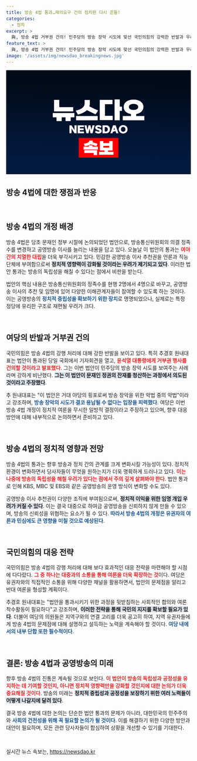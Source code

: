 ```yaml
---
title: 방송 4법 통과…재의요구 건의 정치판 다시 흔들!
categories:
  - 정치
excerpt: >
  與, 방송 4법 거부권 건의! 민주당의 방송 장악 시도에 맞선 국민의힘의 강력한 반발과 우려. 이 법안의 실체와 정치적 파장에 대한 심층 분석이 당신을 기다립니다!
feature_text: >
  與, 방송 4법 거부권 건의! 민주당의 방송 장악 시도에 맞선 국민의힘의 강력한 반발과 우려. 이 법안의 실체와 정치적 파장에 대한 심층 분석이 당신을 기다립니다!
image: '/assets/img/newsdao_breakingnews.jpg'
---
```


<p><img src="/assets/img/newsdao_breakingnews.jpg" alt="ranknews 속보" /></p>

<h2>방송 4법에 대한 쟁점과 반응</h2>

<p data-ke-size="size16">&nbsp;</p>

<h2>방송 4법의 개정 배경</h2>

<p data-ke-size="size16">방송 4법은 당초 문재인 정부 시절에 논의되었던 법안으로, 방송통신위원회의 의결 정족수를 변경하고 공영방송 이사를 늘리는 내용을 담고 있다. 오늘날 이 법안의 통과는 <b><span style="color: #ee2323;">여야 간의 치열한 대립</span></b>을 더욱 부각시키고 있다. 민감한 공영방송 이사 추천권을 언론과 직능단체에 부여함으로써 <b><span style="background-color: #21538527;">정치적 영향력이 강화될 것이라는 우려가 제기되고 있다</span></b>. 이러한 법안 통과는 방송의 독립성을 해칠 수 있다는 점에서 비판을 받는다.</p>

<p data-ke-size="size16">법안의 핵심 내용은 방송통신위원회의 정족수를 현행 2명에서 4명으로 바꾸고, 공영방송 이사의 추천 및 임명에 있어 다양한 이해관계자들이 참여할 수 있도록 하는 것이다. 이는 공영방송의 <b><span style="color: #1a5490;">정치적 중립성을 확보하기 위한 장치</span></b>로 명명되었으나, 실제로는 특정 정당에 유리한 구조로 재편될 우려가 크다.</p>

<p data-ke-size="size16">&nbsp;</p>

<h2>여당의 반발과 거부권 건의</h2>

<p data-ke-size="size16">국민의힘은 방송 4법의 강행 처리에 대해 강한 반발을 보이고 있다. 특히 추경호 원내대표는 법안이 통과된 당일 국회에서 기자회견을 열고, <b><span style="color: #ee2323;">윤석열 대통령에게 거부권 행사를 건의할 것이라고 발표했다</span></b>. 그는 이번 법안이 민주당의 방송 장악 시도를 보여주는 사례라며 강하게 비난했다. <b><span style="background-color: #21538527;">그는 이 법안이 문재인 정권의 잔재를 청산하는 과정에서 의도된 것이라고 주장했다</span></b>.</p>

<p data-ke-size="size16">추 원내대표는 "이 법안은 거대 야당의 횡포로써 방송 장악을 위한 악법 중의 악법"이라고 강조하며, <b><span style="color: #1a5490;">방송 장악의 시도가 결코 용납될 수 없다는 입장을 피력했다</span></b>. 여당은 이번 방송 4법 개정이 정치적 여론을 무시한 일방적 결정이라고 주장하고 있으며, 향후 대응 방안에 대해 내부적으로 논의하면서 준비하고 있다.</p>

<p data-ke-size="size16">&nbsp;</p>

<h2>방송 4법의 정치적 영향과 전망</h2>

<p data-ke-size="size16">방송 4법의 통과는 향후 방송과 정치 간의 관계를 크게 변화시킬 가능성이 있다. 정치적 환경이 변화하면서 당사자들이 무엇을 원하는지가 더욱 명확하게 드러나고 있다. <b><span style="color: #ee2323;">이는 나중에 방송의 독립성을 해칠 우려가 있다는 점에서 주의 깊게 살펴봐야 한다</span></b>. 법안 통과로 인해 KBS, MBC 및 EBS와 같은 공영방송의 운영 방식이 변화할 수도 있다.</p>

<p data-ke-size="size16">공영방송 이사 추천권이 다양한 조직에 부여됨으로써, <b><span style="background-color: #21538527;">정치적 이익을 위한 임명 개입 우려가 커질 수 있다</span></b>. 이는 결국 대중으로 하여금 공영방송을 신뢰하지 않게 만들 수 있으며, 방송의 신뢰성을 위협하는 요소가 될 수 있다. <b><span style="color: #1a5490;">따라서 방송 4법의 개정은 유권자의 여론과 민심에도 큰 영향을 미칠 것으로 예상된다</span></b>.</p>

<p data-ke-size="size16">&nbsp;</p>

<h2>국민의힘의 대응 전략</h2>

<p data-ke-size="size16">국민의힘은 방송 4법의 강행 처리에 대해 보다 효과적인 대응 전략을 마련해야 할 시점에 다다랐다. <b><span style="color: #ee2323;">그 중 하나는 대중과의 소통을 통해 여론을 더욱 확장하는 것</span></b>이다. 여당은 유권자와의 직접적인 소통을 위해 다양한 채널을 활용하면서, 법안의 문제점을 알리고 반대 여론을 형성할 계획이다.</p>

<p data-ke-size="size16">추경호 원내대표는 "법안을 통과시키기 위한 과정을 뒷받침하는 사회적인 합의와 여론 착수활동이 필요하다"고 강조하며, <b><span style="background-color: #21538527;">이러한 전략을 통해 국민의 지지를 확보할 필요가 있다</span></b>. 더불어 여당의 의원들은 지역구와의 연결 고리를 더욱 공고히 하여, 지역 유권자들에게 방송 4법의 문제점에 대해 설명하고 설득하는 노력을 계속해야 할 것이다. <b><span style="color: #1a5490;">여당 내에서의 내부 단합 또한 필수적이다</span></b>.</p>

<p data-ke-size="size16">&nbsp;</p>

<h2>결론: 방송 4법과 공영방송의 미래</h2>

<p data-ke-size="size16">향후 방송 4법의 진통은 계속될 것으로 보인다. <b><span style="color: #ee2323;">이 법안이 방송의 독립성과 공정성을 유지하는 데 기여할 것인지, 아니면 정치적 영향력만을 강화할 것인지에 대한 논의가 더욱 중요해질 것이다</span></b>. 방송의 미래는 <b><span style="background-color: #21538527;">정치적 중립성과 공정성을 보장하기 위한 여러 노력들이 어떻게 나갈지에 달려 있다</span></b>.</p>

<p data-ke-size="size16">결국 방송 4법에 대한 논의는 단순한 법안 통과의 문제가 아니라, 대한민국의 민주주의와 <b><span style="color: #1a5490;">사회의 건전성을 위해 꼭 필요할 논의가 될 것이다</span></b>. 이를 해결하기 위한 다양한 방안과 대안이 필요하며, 모든 관련 당사자들이 합심하여 상황을 개선할 수 있기를 기대한다.</p>

<p data-ke-size="size16">&nbsp;</p>
실시간 뉴스 속보는, <a href="https://newsdao.kr" rel="dofollow">https://newsdao.kr</a>


